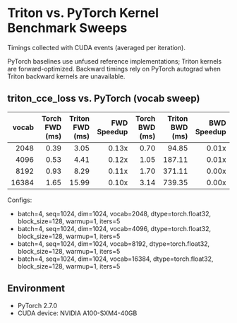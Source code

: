 # Triton vs. PyTorch Kernel Benchmark Sweeps

Timings collected with CUDA events (averaged per iteration).

PyTorch baselines use unfused reference implementations; Triton kernels are forward-optimized.
Backward timings rely on PyTorch autograd when Triton backward kernels are unavailable.

## triton_cce_loss vs. PyTorch (vocab sweep)

| vocab | Torch FWD (ms) | Triton FWD (ms) | FWD Speedup | Torch BWD (ms) | Triton BWD (ms) | BWD Speedup |
| ---: | ---: | ---: | ---: | ---: | ---: | ---: |
| 2048 | 0.39 | 3.05 | 0.13x | 0.70 | 94.85 | 0.01x |
| 4096 | 0.53 | 4.41 | 0.12x | 1.05 | 187.11 | 0.01x |
| 8192 | 0.93 | 8.29 | 0.11x | 1.70 | 371.11 | 0.00x |
| 16384 | 1.65 | 15.99 | 0.10x | 3.14 | 739.35 | 0.00x |

Configs:
- batch=4, seq=1024, dim=1024, vocab=2048, dtype=torch.float32, block_size=128, warmup=1, iters=5
- batch=4, seq=1024, dim=1024, vocab=4096, dtype=torch.float32, block_size=128, warmup=1, iters=5
- batch=4, seq=1024, dim=1024, vocab=8192, dtype=torch.float32, block_size=128, warmup=1, iters=5
- batch=4, seq=1024, dim=1024, vocab=16384, dtype=torch.float32, block_size=128, warmup=1, iters=5

## Environment
* PyTorch 2.7.0
* CUDA device: NVIDIA A100-SXM4-40GB